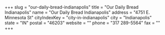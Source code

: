 +++
slug = "our-daily-bread-indianapolis"
title = "Our Daily Bread Indianapolis"
name = "Our Daily Bread Indianapolis"
address = "4751 E. Minnesota St"
cityIndexKey = "city-in-indianapolis"
city = "Indianapolis"
state = "IN"
postal = "46203"
website = ""
phone = "317 289-5564"
fax = ""
+++
